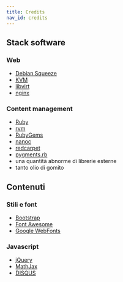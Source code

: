 ```yaml
---
title: Credits
nav_id: credits
---
```


Stack software
--------------

### Web

 * [Debian Squeeze][debian]
 * [KVM][kvm]
 * [libvirt][]
 * [nginx][]

### Content management

  * [Ruby][]
  * [rvm][]
  * [RubyGems][]
  * [nanoc][]
  * [redcarpet][]
  * [pygments.rb][pygmentsrb]
  * una quantità abnorme di librerie esterne
  * tanto olio di gomito


Contenuti
---------

### Stili e font

  * [Bootstrap][bootstrap]
  * [Font Awesome][FontAwesome]
  * [Google WebFonts][webfonts]

### Javascript

  * [jQuery][]
  * [MathJax][]
  * [DISQUS][]


[debian]: http://www.debian.org/
[kvm]: http://www.linux-kvm.org/
[libvirt]: http://libvirt.org/
[nginx]: http://nginx.com/
[ruby]: http://www.ruby-lang.org/
[rvm]: http://rvm.io/
[RubyGems]: http://rubygems.org/
[nanoc]: http://nanoc.stoneship.org/
[redcarpet]: https://github.com/vmg/redcarpet
[bootstrap]: http://getbootstrap.com/
[FontAwesome]: http://fortawesome.github.com/Font-Awesome/
[webfonts]: http://www.google.com/webfonts
[jQuery]: http://jquery.com/
[MathJax]: http://www.mathjax.org/
[DISQUS]: http://www.disqus.com/
[pygmentsrb]: https://github.com/tmm1/pygments.rb
